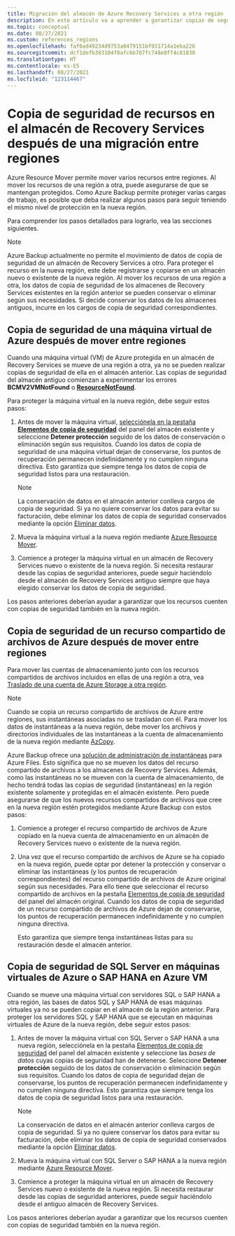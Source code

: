 ```yaml
---
title: Migración del almacén de Azure Recovery Services a otra región
description: En este artículo va a aprender a garantizar copias de seguridad continuas después de mover los recursos entre regiones.
ms.topic: conceptual
ms.date: 08/27/2021
ms.custom: references_regions
ms.openlocfilehash: faf6ad49234d9753a0479151bf931714a1eba226
ms.sourcegitcommit: dcf1defb393104f8afc6b707fc748e0ff4c81830
ms.translationtype: HT
ms.contentlocale: es-ES
ms.lasthandoff: 08/27/2021
ms.locfileid: "123114467"
---
```

# <a name="back-up-resources-in-recovery-services-vault-after-moving-across-regions"></a>Copia de seguridad de recursos en el almacén de Recovery Services después de una migración entre regiones

Azure Resource Mover permite mover varios recursos entre regiones. Al mover los recursos de una región a otra, puede asegurarse de que se mantengan protegidos. Como Azure Backup permite proteger varias cargas de trabajo, es posible que deba realizar algunos pasos para seguir teniendo el mismo nivel de protección en la nueva región.

Para comprender los pasos detallados para lograrlo, vea las secciones siguientes.

>[!Note]
>Azure Backup actualmente no permite el movimiento de datos de copia de seguridad de un almacén de Recovery Services a otro. Para proteger el recurso en la nueva región, este debe registrarse y copiarse en un almacén nuevo o existente de la nueva región. Al mover los recursos de una región a otra, los datos de copia de seguridad de los almacenes de Recovery Services existentes en la región anterior se pueden conservar o eliminar según sus necesidades. Si decide conservar los datos de los almacenes antiguos, incurre en los cargos de copia de seguridad correspondientes.

## <a name="back-up-azure-virtual-machine-after-moving-across-regions"></a>Copia de seguridad de una máquina virtual de Azure después de mover entre regiones

Cuando una máquina virtual (VM) de Azure protegida en un almacén de Recovery Services se mueve de una región a otra, ya no se pueden realizar copias de seguridad de ella en el almacén anterior. Las copias de seguridad del almacén antiguo comienzan a experimentar los errores **BCMV2VMNotFound** o [**ResourceNotFound**](/azure/backup/backup-azure-vms-troubleshoot#320001-resourcenotfound---could-not-perform-the-operation-as-vm-no-longer-exists--400094-bcmv2vmnotfound---the-virtual-machine-doesnt-exist--an-azure-virtual-machine-wasnt-found).

Para proteger la máquina virtual en la nueva región, debe seguir estos pasos:

1. Antes de mover la máquina virtual, [selecciónela en la pestaña **Elementos de copia de seguridad**](/azure/backup/backup-azure-delete-vault#delete-protected-items-in-the-cloud) del panel del almacén existente y seleccione **Detener protección** seguido de los datos de conservación o eliminación según sus requisitos. Cuando los datos de copia de seguridad de una máquina virtual dejan de conservarse, los puntos de recuperación permanecen indefinidamente y no cumplen ninguna directiva. Esto garantiza que siempre tenga los datos de copia de seguridad listos para una restauración.

   >[!Note]
   >La conservación de datos en el almacén anterior conlleva cargos de copia de seguridad. Si ya no quiere conservar los datos para evitar su facturación, debe eliminar los datos de copia de seguridad conservados mediante la opción [Eliminar datos](/azure/backup/backup-azure-manage-vms#delete-backup-data).

1. Mueva la máquina virtual a la nueva región mediante [Azure Resource Mover](/azure/resource-mover/tutorial-move-region-virtual-machines).

1. Comience a proteger la máquina virtual en un almacén de Recovery Services nuevo o existente de la nueva región.
   Si necesita restaurar desde las copias de seguridad anteriores, puede seguir haciéndolo desde el almacén de Recovery Services antiguo siempre que haya elegido conservar los datos de copia de seguridad. 

Los pasos anteriores deberían ayudar a garantizar que los recursos cuenten con copias de seguridad también en la nueva región.

## <a name="back-up-azure-file-share-after-moving-across-regions"></a>Copia de seguridad de un recurso compartido de archivos de Azure después de mover entre regiones

Para mover las cuentas de almacenamiento junto con los recursos compartidos de archivos incluidos en ellas de una región a otra, vea [Traslado de una cuenta de Azure Storage a otra región](/azure/storage/common/storage-account-move).

>[!Note]
>Cuando se copia un recurso compartido de archivos de Azure entre regiones, sus instantáneas asociadas no se trasladan con él. Para mover los datos de instantáneas a la nueva región, debe mover los archivos y directorios individuales de las instantáneas a la cuenta de almacenamiento de la nueva región mediante [AzCopy](/azure/storage/common/storage-use-azcopy-files#copy-all-file-shares-directories-and-files-to-another-storage-account).

Azure Backup ofrece una [solución de administración de instantáneas](/azure/backup/backup-afs#discover-file-shares-and-configure-backup) para Azure Files. Esto significa que no se mueven los datos del recurso compartido de archivos a los almacenes de Recovery Services. Además, como las instantáneas no se mueven con la cuenta de almacenamiento, de hecho tendrá todas las copias de seguridad (instantáneas) en la región existente solamente y protegidas en el almacén existente. Pero puede asegurarse de que los nuevos recursos compartidos de archivos que cree en la nueva región estén protegidos mediante Azure Backup con estos pasos:

1. Comience a proteger el recurso compartido de archivos de Azure copiado en la nueva cuenta de almacenamiento en un almacén de Recovery Services nuevo o existente de la nueva región.  

1. Una vez que el recurso compartido de archivos de Azure se ha copiado en la nueva región, puede optar por detener la protección y conservar o eliminar las instantáneas (y los puntos de recuperación correspondientes) del recurso compartido de archivos de Azure original según sus necesidades. Para ello tiene que seleccionar el recurso compartido de archivos en la pestaña [Elementos de copia de seguridad](/azure/backup/backup-azure-delete-vault#delete-protected-items-in-the-cloud) del panel del almacén original. Cuando los datos de copia de seguridad de un recurso compartido de archivos de Azure dejan de conservarse, los puntos de recuperación permanecen indefinidamente y no cumplen ninguna directiva.
   
   Esto garantiza que siempre tenga instantáneas listas para su restauración desde el almacén anterior. 
 
## <a name="back-up-sql-server-in-azure-vmsap-hana-in-azure-vm"></a>Copia de seguridad de SQL Server en máquinas virtuales de Azure o SAP HANA en Azure VM

Cuando se mueve una máquina virtual con servidores SQL o SAP HANA a otra región, las bases de datos SQL y SAP HANA de esas máquinas virtuales ya no se pueden copiar en el almacén de la región anterior. Para proteger los servidores SQL y SAP HANA que se ejecutan en máquinas virtuales de Azure de la nueva región, debe seguir estos pasos:
 
1. Antes de mover la máquina virtual con SQL Server o SAP HANA a una nueva región, selecciónela en la pestaña [Elementos de copia de seguridad](/azure/backup/backup-azure-delete-vault#delete-protected-items-in-the-cloud) del panel del almacén existente y seleccione las _bases de datos_ cuyas copias de seguridad han de detenerse. Seleccione **Detener protección** seguido de los datos de conservación o eliminación según sus requisitos. Cuando los datos de copia de seguridad dejan de conservarse, los puntos de recuperación permanecen indefinidamente y no cumplen ninguna directiva. Esto garantiza que siempre tenga los datos de copia de seguridad listos para una restauración.

   >[!Note]
   >La conservación de datos en el almacén anterior conlleva cargos de copia de seguridad. Si ya no quiere conservar los datos para evitar su facturación, debe eliminar los datos de copia de seguridad conservados mediante la opción [Eliminar datos](/azure/backup/backup-azure-manage-vms#delete-backup-data).

1. Mueva la máquina virtual con SQL Server o SAP HANA a la nueva región mediante [Azure Resource Mover](/azure/resource-mover/tutorial-move-region-virtual-machines).

1. Comience a proteger la máquina virtual en un almacén de Recovery Services nuevo o existente de la nueva región. Si necesita restaurar desde las copias de seguridad anteriores, puede seguir haciéndolo desde el antiguo almacén de Recovery Services.
 
Los pasos anteriores deberían ayudar a garantizar que los recursos cuenten con copias de seguridad también en la nueva región.